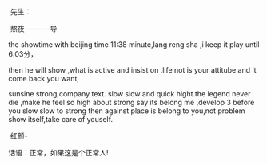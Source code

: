 ​	  先生：

​     熬夜--------导

the showtime with beijing time 11:38 minute,lang reng sha ,i keep it play until 6:03分，

then he will show ,what is active and insist on .life not is your attitube and it come back you want,

sunsine strong,company text. slow slow and quick hight.the legend never die ,make he feel so high about strong say its belong me ,develop 3 before you  slow slow to strong then against place is belong to you,not problem show itself,take care of youself. 

​    红颜-

话语：正常，如果这是个正常人!

